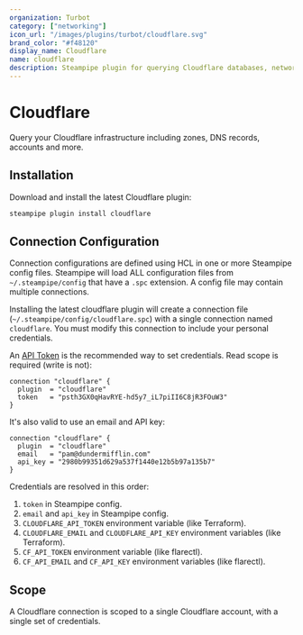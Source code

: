 ```yaml
---
organization: Turbot
category: ["networking"]
icon_url: "/images/plugins/turbot/cloudflare.svg"
brand_color: "#f48120"
display_name: Cloudflare
name: cloudflare
description: Steampipe plugin for querying Cloudflare databases, networks, and other resources.
---
```


# Cloudflare

Query your Cloudflare infrastructure including zones, DNS records, accounts and more.

## Installation

Download and install the latest Cloudflare plugin:

```bash
steampipe plugin install cloudflare
```

## Connection Configuration

Connection configurations are defined using HCL in one or more Steampipe config files. Steampipe will load ALL configuration files from `~/.steampipe/config` that have a `.spc` extension. A config file may contain multiple connections.

Installing the latest cloudflare plugin will create a connection file (`~/.steampipe/config/cloudflare.spc`) with a single connection named `cloudflare`. You must modify this connection to include your personal credentials.

An [API Token](https://support.cloudflare.com/hc/en-us/articles/200167836-Managing-API-Tokens-and-Keys#12345680) is the recommended way to set credentials. Read scope is required (write is not):

```hcl
connection "cloudflare" {
  plugin  = "cloudflare"
  token   = "psth3GX0qHavRYE-hd5y7_iL7piII6C8jR3FOuW3"
}
```

It's also valid to use an email and API key:

```hcl
connection "cloudflare" {
  plugin  = "cloudflare"
  email   = "pam@dundermifflin.com"
  api_key = "2980b99351d629a537f1440e12b5b97a135b7"
}
```

Credentials are resolved in this order:
1. `token` in Steampipe config.
2. `email` and `api_key` in Steampipe config.
3. `CLOUDFLARE_API_TOKEN` environment variable (like Terraform).
4. `CLOUDFLARE_EMAIL` and `CLOUDFLARE_API_KEY` environment variables (like Terraform).
5. `CF_API_TOKEN` environment variable (like flarectl).
6. `CF_API_EMAIL` and `CF_API_KEY` environment variables (like flarectl).

## Scope

A Cloudflare connection is scoped to a single Cloudflare account, with a single set of credentials.
